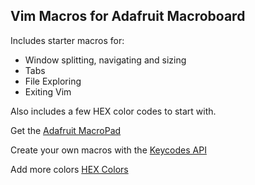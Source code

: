 ## Vim Macros for Adafruit Macroboard

Includes starter macros for:
- Window splitting, navigating and sizing
- Tabs
- File Exploring
- Exiting Vim

Also includes a few HEX color codes to start with.

Get the [Adafruit MacroPad](https://www.adafruit.com/product/5128)

Create your own macros with the [Keycodes API](https://circuitpython.readthedocs.io/projects/hid/en/latest/api.html)

Add more colors [HEX Colors](https://www.color-hex.com/)

